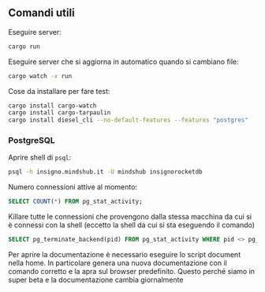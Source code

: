 ## Comandi utili

Eseguire server:
```sh
cargo run
```

Eseguire server che si aggiorna in automatico quando si cambiano file:
```sh
cargo watch -x run
```

Cose da installare per fare test:
```sh
cargo install cargo-watch
cargo install cargo-tarpaulin
cargo install diesel_cli --no-default-features --features "postgres"
```

### PostgreSQL

Aprire shell di `psql`:
```sh
psql -h insigno.mindshub.it -U mindshub insignorocketdb
```

Numero connessioni attive al momento:
```sql
SELECT COUNT(*) FROM pg_stat_activity;
```

Killare tutte le connessioni che provengono dalla stessa macchina da cui si è connessi con la shell (eccetto la shell da cui si sta eseguendo il comando)
```sql
SELECT pg_terminate_backend(pid) FROM pg_stat_activity WHERE pid <> pg_backend_pid() AND client_addr IN (SELECT client_addr FROM pg_stat_activity WHERE pid = pg_backend_pid());
```
Per aprire la documentazione è necessario eseguire lo script document nella home. In particolare genera una nuova documentazione con il comando corretto e la apra sul browser predefinito. Questo perché siamo in super beta e la documentazione cambia giornalmente
